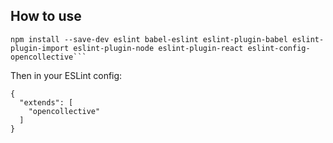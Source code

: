 ## How to use

```
npm install --save-dev eslint babel-eslint eslint-plugin-babel eslint-plugin-import eslint-plugin-node eslint-plugin-react eslint-config-opencollective```

```

Then in your ESLint config:

```
{
  "extends": [
    "opencollective"
  ]
}

```
